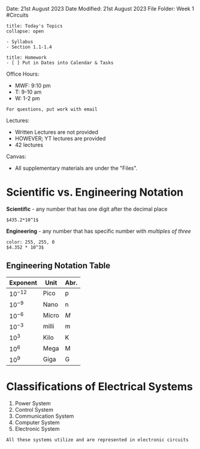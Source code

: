 Date: 21st August 2023
Date Modified: 21st August 2023
File Folder: Week 1
#Circuits

```ad-abstract
title: Today's Topics
collapse: open

- Syllabus
- Section 1.1-1.4

```

```ad-note
title: Homework
- [ ] Put in Dates into Calendar & Tasks
```

Office Hours:
- MWF: 9:10 pm
- T: 9-10 am
- W: 1-2 pm

```ad-important
For questions, put work with email
```

Lectures:
- Written Lectures are not provided
- HOWEVER; YT lectures are provided
- 42 lectures

Canvas:
- All supplementary materials are under the "Files".

# Scientific vs. Engineering Notation

**Scientific** - any number that has one digit after the decimal place

```ad-example
$435.2*10^1$
```

**Engineering** - any number that has specific number with *multiples of three*

```ad-example
color: 255, 255, 0
$4.352 * 10^3$
```

## Engineering Notation Table

| Exponent   | Unit  | Abr. |
| ---------- | ----- | ---- |
| $10^{-12}$ | Pico  | p    |
| $10^{-9}$  | Nano  | n    |
| $10^{-6}$  | Micro | $M$  |
| $10^{-3}$  | milli | m    |
| $10^3$     | Kilo  | K    |
| $10^6$     | Mega  | M    |
| $10^9$     | Giga  | G     |

# Classifications of Electrical Systems

1. Power System
2. Control System
3. Communication System
4. Computer System
5. Electronic System

```ad-important
All these systems utilize and are represented in electronic circuits
```

